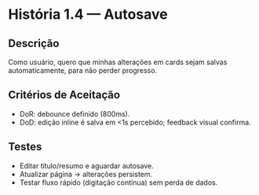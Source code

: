 # História 1.4 — Autosave

## Descrição
Como usuário, quero que minhas alterações em cards sejam salvas automaticamente, para não perder progresso.

## Critérios de Aceitação
- DoR: debounce definido (800ms).
- DoD: edição inline é salva em <1s percebido; feedback visual confirma.

## Testes
- Editar título/resumo e aguardar autosave.
- Atualizar página → alterações persistem.
- Testar fluxo rápido (digitação contínua) sem perda de dados.
